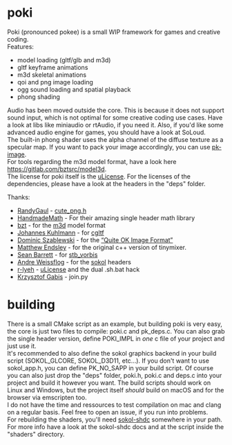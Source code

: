 # poki
Poki (pronounced pokee) is a small WIP framework for games and creative coding. \
Features:
- model loading (gltf/glb and m3d)
- gltf keyframe animations
- m3d skeletal animations
- qoi and png image loading
- ogg sound loading and spatial playback
- phong shading

Audio has been moved outside the core. This is because it does not support sound input, which is not
optimal for some creative coding use cases. Have a look at libs like miniaudio or rtAudio, if you need it.
Also, if you'd like some advanced audio engine for games, you should have a look at SoLoud. \
The built-in phong shader uses the alpha channel of the diffuse texture as a specular map.
If you want to pack your image accordingly, you can use [pk-image](https://github.com/arnkov/pk-image). \
For tools regarding the m3d model format, have a look here https://gitlab.com/bztsrc/model3d. \
The license for poki itself is the [uLicense](https://github.com/r-lyeh/uLicense). For the licenses
of the dependencies, please have a look at the headers in the "deps" folder.

Thanks:
- [RandyGaul](https://github.com/RandyGaul) - [cute_png.h](https://github.com/RandyGaul/cute_headers/blob/master/cute_png.h)
- [HandmadeMath](https://github.com/HandmadeMath) - For their amazing single header math library
- [bzt](https://gitlab.com/bztsrc) - for the [m3d](https://gitlab.com/bztsrc/model3d) model format
- [Johannes Kuhlmann](https://github.com/jkuhlmann) - for [cgltf](https://github.com/jkuhlmann/cgltf)
- [Dominic Szablewski](https://github.com/phoboslab) - for the [“Quite OK Image Format”](https://github.com/phoboslab/qoi)
- [Matthew Endsley](https://github.com/mendsley) - for the original c++ version of tinymixer.
- [Sean Barrett](https://github.com/nothings) - for [stb_vorbis](https://github.com/nothings/stb)
- [Andre Weissflog](https://github.com/floooh) - for the [sokol](https://github.com/floooh/sokol) headers
- [r-lyeh](https://github.com/r-lyeh) - [uLicense](https://github.com/r-lyeh/uLicense) and the dual .sh.bat hack
- [Krzysztof Gabis](https://github.com/kgabis) - join.py

# building
There is a small CMake script as an example, but building poki is very easy, the core is just two files to compile: poki.c and pk_deps.c.
You can also grab the single header version, define POKI_IMPL in *one* c file of your project and just use it. \
It's recommended to also define the sokol graphics backend in your build script (SOKOL_GLCORE, SOKOL_D3D11, etc...).
If you don't want to use sokol_app.h, you can define PK_NO_SAPP in your build script.
Of course you can also just drop the "deps" folder, poki.h, poki.c and deps.c into your project and build it however you want.
The build scripts should work on Linux and Windows, but the project itself *should* build on macOS and for the browser via emscripten too. \
I do not have the time and ressources to test compilation on mac and clang on a regular basis. Feel free to open an issue, if you run into problems. \
For rebuilding the shaders, you'll need [sokol-shdc](https://github.com/floooh/sokol-tools-bin) somewhere in your path.
For more info have a look at the sokol-shdc docs and at the script inside the "shaders" directory.


